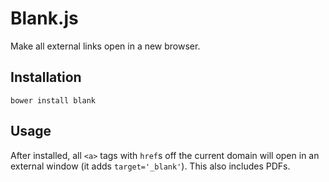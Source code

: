 # Blank.js

Make all external links open in a new browser.

## Installation

`bower install blank`

## Usage

After installed, all `<a>` tags with `href`s off the current domain
will open in an external window (it adds `target='_blank'`). This
also includes PDFs.
